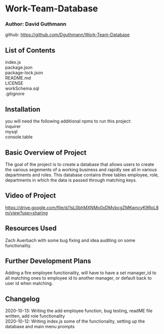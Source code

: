 # Work-Team-Database
### Author: David Guthmann

github: https://github.com/Dguthmann/Work-Team-Database  


## List of Contents

index.js  
package.json  
package-lock.json  
README.md    
LICENSE  
workSchema.sql  
.gitignore  


## Installation
you will need the following additional npms to run this project:  
inquirer  
mysql  
console.table


## Basic Overview of Project

The goal of the project is to create a database that allows users to create the various segements of a working business and rapidly see all in various departments and roles. This database contains three tables employee, role, departments in which the data is passed through matching keys.  


## Video of Project

https://drive.google.com/file/d/1sL0bhMXNMo0xDMvbcgZMKwncyK9RoL8m/view?usp=sharing  


## Resources Used

Zach Auerbach with some bug fixing and idea auditing on some functionality.


## Further Development Plans

Adding a fire employee functionality, will have to have a set manager_id to all matching ones to employee id to another manager, or default back to user id when matching.


## Changelog

2020-10-13: Writing the add employee function, bug testing, readME file written, add role functionality  
2020-10-12: Writing index.js some of the functionality, setting up the database and main menu prompts  